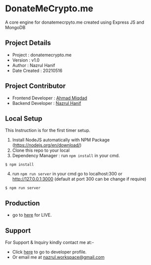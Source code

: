 DonateMeCrypto.me 
=================

A core engine for donatemecrpyto.me created using Express JS and MongoDB

## Project Details
- Project : donatemecrypto.me
- Version : v1.0
- Author : Nazrul Hanif
- Date Created : 20210516

## Project Contributor
- Frontend Developer : [Ahmad Miqdad](https://github.com/ahmadudon6)
- Backend Developer : [Nazrul Hanif](https://github.com/lordnaz)


## Local Setup

This Instruction is for the first timer setup.

1. Install NodeJS automatically with NPM Package (https://nodejs.org/en/download/)
2. Clone this repo to your local
3. Dependency Manager : run `npm install` in your cmd. 
```
$ npm install
```
4. run `npm run server` in your cmd go to localhost:300 or http://127.0.0.1:3000 (default at port 300 can be change if require)
```
$ npm run server
```

## Production 
- go to [here](https://donatemecrypto.me/) for LIVE.

## Support 

For Support & Inquiry kindly contact me at:-

- Click [here](https://github.com/lordnaz) to go to developer profile.
- Or email me at nazrul.workspace@gmail.com